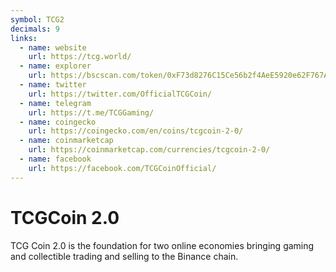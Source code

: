 ```yaml
---
symbol: TCG2
decimals: 9
links:
  - name: website
    url: https://tcg.world/
  - name: explorer
    url: https://bscscan.com/token/0xF73d8276C15Ce56b2f4AeE5920e62F767A7f3aEA
  - name: twitter
    url: https://twitter.com/OfficialTCGCoin/
  - name: telegram
    url: https://t.me/TCGGaming/
  - name: coingecko
    url: https://coingecko.com/en/coins/tcgcoin-2-0/
  - name: coinmarketcap
    url: https://coinmarketcap.com/currencies/tcgcoin-2-0/
  - name: facebook
    url: https://facebook.com/TCGCoinOfficial/
---
```


# TCGCoin 2.0

TCG Coin 2.0 is the foundation for two online economies bringing gaming and collectible trading and selling to the Binance chain.
